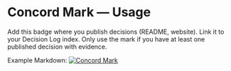 # Concord Mark — Usage

Add this badge where you publish decisions (README, website). Link it to your Decision Log index. Only use the mark if you have at least one published decision with evidence.

Example Markdown:
[![Concord Mark](docs/img/concord_mark.svg)](docs/decisions/)
